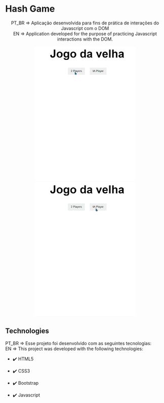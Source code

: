 # Hash Game

<p align="center">PT_BR => Aplicação desenvolvida para fins de prática de interações do Javascript com o DOM <br>
EN => Application developed for the purpose of practicing Javascript interactions with the DOM.</p>

<div align="center" >
  <img src="./github/2players.gif" alt="2players" height="425">
  <img src="/github/iaPlayer.gif" alt="IA" height="425">
</div>



## Technologies

PT_BR => Esse projeto foi desenvolvido com as seguintes tecnologias: <br>
EN => This project was developed with the following technologies:

- ✔️ HTML5

- ✔️ CSS3

- ✔️ Bootstrap

- ✔️ Javascript